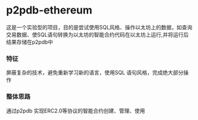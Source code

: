 # p2pdb-ethereum
这是一个实验型的项目，目的是尝试使用SQL风格、操作以太坊上的数据，如查询交易数据、使SQL语句转换为以太坊的智能合约代码在以太坊上运行,并将运行后结果存储在p2pdb中


### 特征
屏蔽复杂的技术，避免重新学习新的语言，使用SQL 语句风格，完成绝大部分操作


### 整体思路
通过p2pdb 实现ERC2.0等协议的智能合约创建、管理、使用